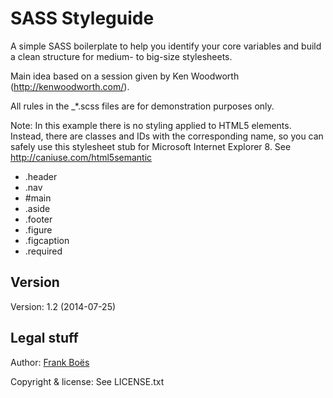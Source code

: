 SASS Styleguide
================

A simple SASS boilerplate to help you identify your core variables and build a clean structure for medium- to big-size stylesheets.

Main idea based on a session given by Ken Woodworth (http://kenwoodworth.com/).

All rules in the _*.scss files are for demonstration purposes only.

Note: In this example there is no styling applied to HTML5 elements. Instead, there are classes and IDs with the corresponding name, so you can safely use this stylesheet stub for Microsoft Internet Explorer 8. See http://caniuse.com/html5semantic

* .header
* .nav
* #main
* .aside
* .footer
* .figure
* .figcaption
* .required

Version
-------

Version: 1.2 (2014-07-25)

Legal stuff
-----------

Author: [Frank Boës](http://3960.org)

Copyright & license: See LICENSE.txt